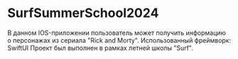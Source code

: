 # SurfSummerSchool2024
В данном IOS-приложении пользователь может получить информацию о персонажах из сериала "Rick and Morty".
Использованный фреймворк: SwiftUI
Проект был выполнен в рамках летней школы "Surf".

